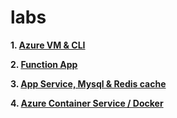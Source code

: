 # labs

**1. [Azure VM & CLI](https://github.com/sulakova/labs/blob/master/cli.md)**

**2. [Function App](https://github.com/sulakova/labs/blob/master/fct.md)**

**3. [App Service, Mysql & Redis cache](https://github.com/sulakova/labs/blob/master/AppService_with_Redis.md)**

**4. [Azure Container Service / Docker](https://github.com/sulakova/labs/blob/master/acs.md)**
